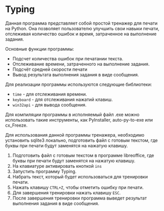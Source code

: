 # Typing

Данная программа представляет собой простой тренажер для печати на Python. Она позволяет пользователю улучшить свои навыки печати, отслеживая количество ошибок и время, затраченное на выполнение задания.

Основные функции программы:
- Подсчет количества ошибок при печатании текста.
- Отслеживание времени, затраченного на выполнение задания.
- Подсчёт средней скорости печати 
- Вывод результата выполнения задания в виде сообщения.

Для реализации программы используются следующие библиотеки:
- `time` - для отслеживания времени.
- `keyboard` - для отслеживания нажатий клавиш.
- `win32api` - для вывода сообщения.

Для компиляции программы в исполняемый файл .exe можно использовать такие инструменты, как PyInstaller, auto-py-to-exe или cx_Freeze.

Для использования данной программы тренажера, необходимо установить sqlite3 локально, подготовить файл с готовым текстом, где буквы при печати будут заменятся на нажатую клавишу. 

1. Подготовить файл с готовым текстом в программе libreoffice, где буквы при печати будут заменятся на нажатую клавишу. 
2. На клавиатуре активировать кнопкой `ins`
5. Запустить программу Typing.
6. Набрать текст, который будет использоваться для тренировки печати.
7. Нажать клавишу `CTRL+Z`, чтобы отметить ошибку при печати.
8. Для завершения тренировки нажать клавишу `ESC`.
9. После завершения тренировки программа выведет результат выполнения задания в виде сообщения.

